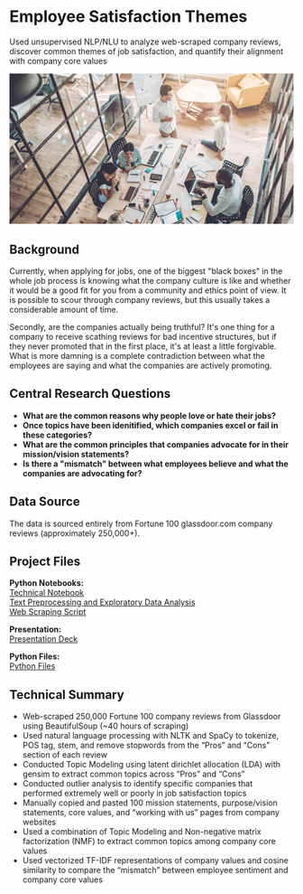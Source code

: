 # Employee Satisfaction Themes
Used unsupervised NLP/NLU to analyze web-scraped company reviews, discover common themes of job satisfaction, and quantify their alignment with company core values

<img src="images/cover_photo.jpg" width="800" height="" />

## Background
Currently, when applying for jobs, one of the biggest "black boxes" in the whole job process is knowing what the company culture is like and whether it would be a good fit for you from a community and ethics point of view. It is possible to scour through company reviews, but this usually takes a considerable amount of time.

Secondly, are the companies actually being truthful? It's one thing for a company to receive scathing reviews for bad incentive structures, but if they never promoted that in the first place, it's at least a little forgivable. What is more damning is a complete contradiction between what the employees are saying and what the companies are actively promoting.

## Central Research Questions
* **What are the common reasons why people love or hate their jobs?**
* **Once topics have been idenitified, which companies excel or fail in these categories?**
* **What are the common principles that companies advocate for in their mission/vision statements?**
* **Is there a "mismatch" between what employees believe and what the companies are advocating for?**

## Data Source
The data is sourced entirely from Fortune 100 glassdoor.com company reviews (approximately 250,000+).

## Project Files

**Python Notebooks:**
<br>
[Technical Notebook](https://nbviewer.jupyter.org/github/jfleury12/job-satisfaction-nlp/blob/master/notebooks/technical_notebook.ipynb)
<br>
[Text Preprocessing and Exploratory Data Analysis](https://nbviewer.jupyter.org/github/jfleury12/job-satisfaction-nlp/blob/master/notebooks/text_preprocessing_EDA.ipynb)
<br>
[Web Scraping Script](https://github.com/jfleury12/job-satisfaction-nlp/blob/master/notebooks/data_scraping.ipynb)
<br>

**Presentation:**
<br>
[Presentation Deck](https://github.com/jfleury12/job-satisfaction-nlp/blob/master/Employee_Satisfaction_Presentation.pdf)
<br>

**Python Files:**
<br>
[Python Files](https://github.com/jfleury12/job-satisfaction-nlp/tree/master/python_files)
<br>

## Technical Summary
* Web-scraped 250,000 Fortune 100 company reviews from Glassdoor using BeautifulSoup (~40 hours of scraping)
* Used natural language processing with NLTK and SpaCy to tokenize, POS tag, stem, and remove stopwords from the “Pros” and “Cons” section of each review
* Conducted Topic Modeling using latent dirichlet allocation (LDA) with gensim to extract common topics across “Pros” and “Cons”
* Conducted outlier analysis to identify specific companies that performed extremely well or poorly in job satisfaction topics
* Manually copied and pasted 100 mission statements, purpose/vision statements, core values, and “working with us” pages from company websites
* Used a combination of Topic Modeling and Non-negative matrix factorization (NMF) to extract common topics among company core values
* Used vectorized TF-IDF representations of company values and cosine similarity to compare the “mismatch” between employee sentiment and company core values
